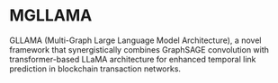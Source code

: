 # MGLLAMA
GLLAMA (Multi-Graph Large Language Model Architecture), a novel framework that synergistically combines GraphSAGE convolution with transformer-based LLaMA architecture for enhanced temporal link prediction in blockchain transaction networks.
